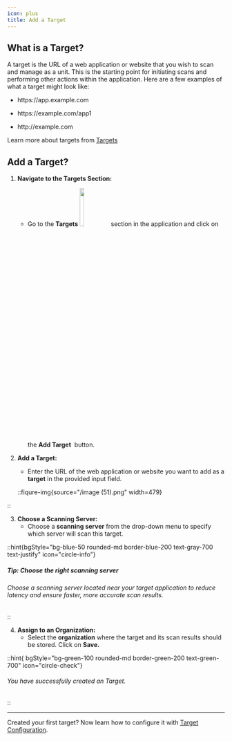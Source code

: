 ```yaml
---
icon: plus
title: Add a Target
---
```



## What is a Target?

A target is the URL of a web application or website that you wish to scan and manage as a unit. This is the starting point for initiating scans and performing other actions within the application. Here are a few examples of what a target might look like:

* <p>https://app.example.com</p>
* <p> https://example.com/app1</p>
* <p>http://example.com</p>

Learn more about targets from [Targets](../getting-started/concepts.md#targets "mention")

## Add a Target?

1.  **Navigate to the Targets Section:**

    * Go to the **Targets** <img src="/image (77).png" alt="" width="15%" data-size="original" style="display:inline"> section in the application and click on the **Add Target** <img src="/image (80).png" alt="" data-size="line" style="display:inline"> button.

         
2.  **Add a Target:**

    * Enter the URL of the web application or website you want to add as a **target** in the provided input field.

    ::fiqure-img{source="/image (51).png" width=479}
<!-- <img src="/image (51).png" alt="" width="479"> -->
::
    

3. **Choose a Scanning Server:**
   * Choose a **scanning server** from the drop-down menu to specify which server will scan this target.

::hint{bgStyle="bg-blue-50 rounded-md border-blue-200 text-gray-700 text-justify" icon="circle-info"}
##### **Tip: Choose the right scanning server**

###### Choose a scanning server located near your target application to reduce latency and ensure faster, more accurate scan results.
::

4. **Assign to an Organization:**
   * Select the **organization** where the target and its scan results should be stored. Click on **Save.**

::hint{ bgStyle="bg-green-100 rounded-md border-green-200 text-green-700" icon="circle-check"}
<!-- <icon /> -->
###### You have successfully created an Target.
::

***

Created your first target? Now learn how to configure it with [Target Configuration](target-configuration.md "mention").
